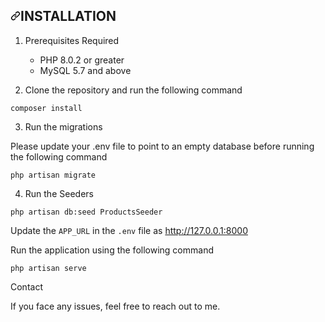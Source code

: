 <article class="markdown-body entry-content container-lg" itemprop="text"><h2 dir="auto"><a id="user-content-installation" class="anchor" aria-hidden="true" href="#installation"><svg class="octicon octicon-link" viewBox="0 0 16 16" version="1.1" width="16" height="16" aria-hidden="true"><path fill-rule="evenodd" d="M7.775 3.275a.75.75 0 001.06 1.06l1.25-1.25a2 2 0 112.83 2.83l-2.5 2.5a2 2 0 01-2.83 0 .75.75 0 00-1.06 1.06 3.5 3.5 0 004.95 0l2.5-2.5a3.5 3.5 0 00-4.95-4.95l-1.25 1.25zm-4.69 9.64a2 2 0 010-2.83l2.5-2.5a2 2 0 012.83 0 .75.75 0 001.06-1.06 3.5 3.5 0 00-4.95 0l-2.5 2.5a3.5 3.5 0 004.95 4.95l1.25-1.25a.75.75 0 00-1.06-1.06l-1.25 1.25a2 2 0 01-2.83 0z"></path></svg></a>INSTALLATION</h2>
<ol dir="auto">
<li>
<p dir="auto">Prerequisites Required</p>
<ul dir="auto">
<li>PHP 8.0.2 or greater</li>
<li>MySQL 5.7 and above</li>
</ul>
</li>
<li>
<p dir="auto">Clone the repository and run the following command</p>
</li>
</ol>
<p dir="auto"><code>composer install</code></p>
<ol start="3" dir="auto">
<li>Run the migrations</li>
</ol>
<p dir="auto">Please update your .env file to point to an empty database before running the following command</p>
<p dir="auto"><code>php artisan migrate</code></p>
<ol start="4" dir="auto">
<li>Run the Seeders</li>
</ol>
<p dir="auto"><code>php artisan db:seed ProductsSeeder</code></p>
<p dir="auto">Update the <code>APP_URL</code> in the <code>.env</code> file as <a href="http://127.0.0.1:8000" rel="nofollow">http://127.0.0.1:8000</a></p>
<p dir="auto">Run the application using the following command</p>
<p dir="auto"><code>php artisan serve</code></p>
<p dir="auto">Contact</p>
<p dir="auto">If you face any issues, feel free to reach out to me.</p>
</article>
